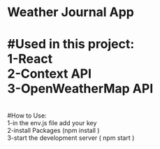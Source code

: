 # Weather Journal App<br>

#Used in this project:<br>
1-React<br>
2-Context API<br>
3-OpenWeatherMap API<br>
===
<br>
#How to Use:<br>
1-in the env.js file add your key <br>
2-install Packages (npm install )<br>
3-start the development server ( npm start )<br>
